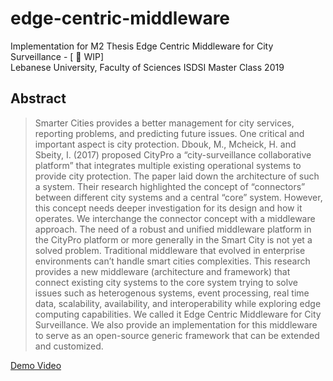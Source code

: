 # edge-centric-middleware
Implementation for M2 Thesis Edge Centric Middleware for City Surveillance - [ 🚧 WIP]  
Lebanese University, Faculty of Sciences ISDSI Master Class 2019   

## Abstract
 > Smarter Cities provides a better management for city services, reporting problems, and predicting future issues. One critical and important aspect is city protection. Dbouk, M., Mcheick, H. and Sbeity, I. (2017) proposed CityPro a “city-surveillance collaborative platform” that integrates multiple existing operational systems to provide city protection. The paper laid down the architecture of such a system. Their research highlighted the concept of “connectors” between different city systems and a central “core” system. However, this concept needs deeper investigation for its design and how it operates. We interchange the connector concept with a middleware approach. The need of a robust and unified middleware platform in the CityPro platform or more generally in the Smart City is not yet a solved problem. Traditional middleware that evolved in enterprise environments can’t handle smart cities complexities. This research provides a new middleware (architecture and framework) that connect existing city systems to the core system trying to solve issues such as heterogenous systems, event processing, real time data, scalability, availability, and interoperability while exploring edge computing capabilities. We called it Edge Centric Middleware for City Surveillance. We also provide an implementation for this middleware to serve as an open-source generic framework that can be extended and customized.
   
   
[Demo Video](https://youtu.be/frQ1TC4RaEs)
